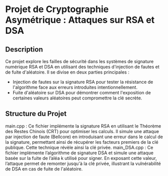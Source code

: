 # Projet de Cryptographie Asymétrique : Attaques sur RSA et DSA

## Description

Ce projet explore les failles de sécurité dans les systèmes de signature numérique RSA et DSA en utilisant des techniques d'injection de fautes et de fuite d'aléatoire. Il se divise en deux parties principales :

  + Injection de fautes sur la signature RSA pour tester la résistance de l'algorithme face aux erreurs introduites intentionnellement.
  + Fuite d'aléatoire sur DSA pour démontrer comment l'exposition de certaines valeurs aléatoires peut compromettre la clé secrète.
    
## Structure du Projet

  main.cpp : Ce fichier implémente la signature RSA en utilisant le Théorème des Restes Chinois (CRT) pour optimiser les calculs. Il simule une attaque par injection de                   faute (Bellcore) en introduisant une erreur dans le calcul de la signature, permettant ainsi de récupérer les facteurs premiers de la clé publique. Cette                     technique révèle ainsi la clé privée.
  main_DSA.cpp : Ce fichier implémente l’algorithme de signature DSA et simule une attaque basée sur la fuite de l’aléa k utilisé pour signer. En exposant cette valeur,                       l’attaque permet de remonter jusqu'à la clé privée, illustrant la vulnérabilité de DSA en cas de fuite de l'aléatoire.

